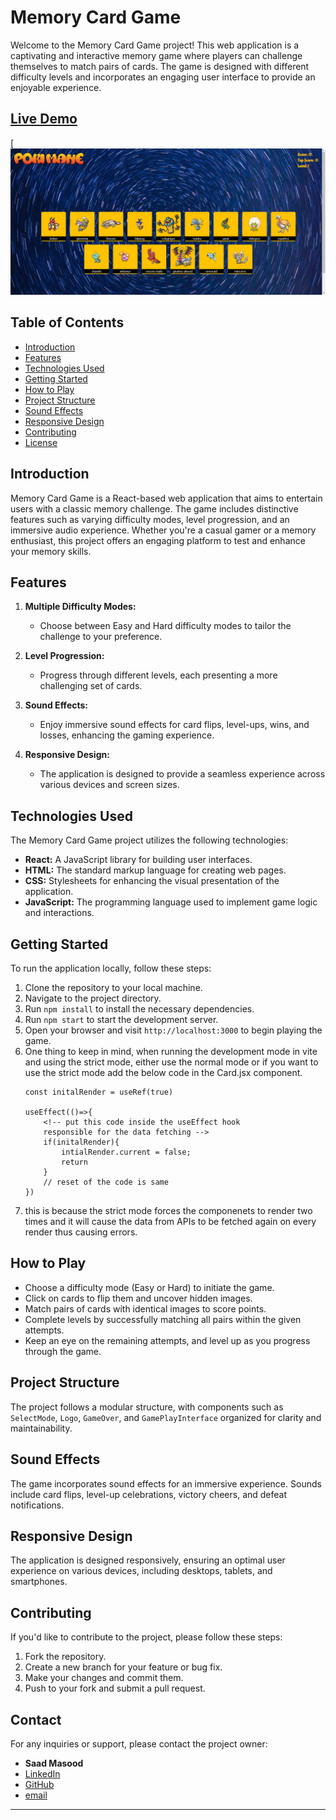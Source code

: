 # Memory Card Game

Welcome to the Memory Card Game project! This web application is a captivating and interactive memory game where players can challenge themselves to match pairs of cards. The game is designed with different difficulty levels and incorporates an engaging user interface to provide an enjoyable experience.

## [Live Demo](https://pokimane-memory-card-game.vercel.app/)

[![Screenshot](https://github.com/MrSaadMasood/the-odin-project-2023/blob/main/pokimane/public/assets/screenshot.png?raw=true)

## Table of Contents

- [Introduction](#introduction)
- [Features](#features)
- [Technologies Used](#technologies-used)
- [Getting Started](#getting-started)
- [How to Play](#how-to-play)
- [Project Structure](#project-structure)
- [Sound Effects](#sound-effects)
- [Responsive Design](#responsive-design)
- [Contributing](#contributing)
- [License](#license)

## Introduction

Memory Card Game is a React-based web application that aims to entertain users with a classic memory challenge. The game includes distinctive features such as varying difficulty modes, level progression, and an immersive audio experience. Whether you're a casual gamer or a memory enthusiast, this project offers an engaging platform to test and enhance your memory skills.

## Features

1. **Multiple Difficulty Modes:**
   - Choose between Easy and Hard difficulty modes to tailor the challenge to your preference.

2. **Level Progression:**
   - Progress through different levels, each presenting a more challenging set of cards.

3. **Sound Effects:**
   - Enjoy immersive sound effects for card flips, level-ups, wins, and losses, enhancing the gaming experience.

4. **Responsive Design:**
   - The application is designed to provide a seamless experience across various devices and screen sizes.

## Technologies Used

The Memory Card Game project utilizes the following technologies:

- **React:** A JavaScript library for building user interfaces.
- **HTML:** The standard markup language for creating web pages.
- **CSS:** Stylesheets for enhancing the visual presentation of the application.
- **JavaScript:** The programming language used to implement game logic and interactions.

## Getting Started

To run the application locally, follow these steps:

1. Clone the repository to your local machine.
2. Navigate to the project directory.
3. Run `npm install` to install the necessary dependencies.
4. Run `npm start` to start the development server.  
5. Open your browser and visit `http://localhost:3000` to begin playing the game.  
6. One thing to keep in mind, when running the development mode in vite and using the strict mode, either use the normal mode or if you want to use the strict mode add the below code in the Card.jsx component.
    ```
    const initalRender = useRef(true)

    useEffect(()=>{
        <!-- put this code inside the useEffect hook 
        responsible for the data fetching -->
        if(initalRender){
            intialRender.current = false;
            return
        }
        // reset of the code is same
    })
    ```
7. this is because the strict mode forces the componenets to render two times and it will cause the data from APIs to be fetched again on every render thus causing errors.
## How to Play

- Choose a difficulty mode (Easy or Hard) to initiate the game.
- Click on cards to flip them and uncover hidden images.
- Match pairs of cards with identical images to score points.
- Complete levels by successfully matching all pairs within the given attempts.
- Keep an eye on the remaining attempts, and level up as you progress through the game.

## Project Structure

The project follows a modular structure, with components such as `SelectMode`, `Logo`, `GameOver`, and `GamePlayInterface` organized for clarity and maintainability.

## Sound Effects

The game incorporates sound effects for an immersive experience. Sounds include card flips, level-up celebrations, victory cheers, and defeat notifications.

## Responsive Design

The application is designed responsively, ensuring an optimal user experience on various devices, including desktops, tablets, and smartphones.

## Contributing

If you'd like to contribute to the project, please follow these steps:

1. Fork the repository.
2. Create a new branch for your feature or bug fix.
3. Make your changes and commit them.
4. Push to your fork and submit a pull request.


## Contact <a name="contact"></a>

For any inquiries or support, please contact the project owner:

- **Saad Masood**
- [LinkedIn](https://www.linkedin.com/in/saad-masood-8b100125b/)
- [GitHub](https://github.com/MrSaadMasood)
- [email](mrsaadmasood1@gmail.com)

---

